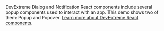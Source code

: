 DevExtreme Dialog and Notification React components include several popup components used to interact with an app. This demo shows two of them: Popup and Popover. [Learn more about DevExtreme React components](/Documentation/Guide/React_Components/DevExtreme_React_Components/).
<!--split-->